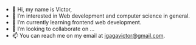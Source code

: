- 👋 Hi, my name is Victor,
- 👀 I’m interested in Web development and computer science in general.
- 🌱 I’m currently learning frontend web development.
- 💞️ I’m looking to collaborate on ...
- 📫 You can reach me on my email at igagavictor@gmail.com.

<!---
Igaga2000/Igaga2000 is a ✨ special ✨ repository because its `README.md` (this file) appears on your GitHub profile.
You can click the Preview link to take a look at your changes.
--->
